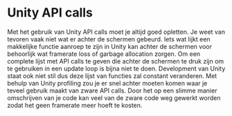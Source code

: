 # Unity API calls

Met het gebruik van Unity API calls moet je altijd goed opletten. Je weet van tevoren vaak niet wat er achter de schermen gebeurd. Iets wat lijkt een makkelijke functie aanroep te zijn in Unity kan achter de schermen voor behoorlijk wat framerate loss of garbage allocation zorgen. Om een complete lijst met API calls te geven die achter de schermen te druk zijn om te gebruiken in een update loop is bijna niet te doen. Development van Unity staat ook niet stil dus deze lijst van functies zal constant veranderen. Met behulp van Unity profiling zou je er snel achter moeten komen waar je teveel gebruik maakt van zware API calls. Door het op een slimme manier omschrijven van je code kan veel van de zware code weg gewerkt worden zodat het geen framerate meer hoeft te kosten.